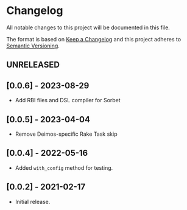 # Changelog

All notable changes to this project will be documented in this file.

The format is based on [Keep a Changelog](https://keepachangelog.com/en/1.0.0/)
and this project adheres to [Semantic Versioning](https://semver.org/spec/v2.0.0.html).

## UNRELEASED

## [0.0.6] - 2023-08-29
- Add RBI files and DSL compiler for Sorbet

## [0.0.5] - 2023-04-04
- Remove Deimos-specific Rake Task skip

## [0.0.4] - 2022-05-16
- Added `with_config` method for testing.

## [0.0.2] - 2021-02-17
- Initial release.
